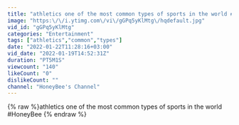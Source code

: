 ```yaml
---
title: "athletics one of the most common types of sports in the world #HoneyBee"
image: "https:\/\/i.ytimg.com\/vi\/gGPq5yKlMtg\/hqdefault.jpg"
vid_id: "gGPq5yKlMtg"
categories: "Entertainment"
tags: ["athletics","common","types"]
date: "2022-01-22T11:28:16+03:00"
vid_date: "2022-01-19T14:52:31Z"
duration: "PT5M1S"
viewcount: "140"
likeCount: "0"
dislikeCount: ""
channel: "HoneyBee's Channel"
---
```

{% raw %}athletics one of the most common types of sports in the world #HoneyBee {% endraw %}

